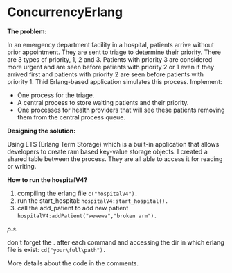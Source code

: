# ConcurrencyErlang

__The problem:__

In an emergency department facility in a hospital, patients arrive without prior appointment. They are sent to triage to determine
their priority. There are 3 types of priority, 1, 2 and 3. Patients with priority 3 are considered more urgent and are seen before
patients with priority 2 or 1 even if they arrived first and patients with priority 2 are seen before patients with priority 1.
Thid Erlang-based application simulates this process. Implement:

- One process for the triage.
- A central process to store waiting patients and their priority.
- One processes for health providers that will see these patients removing them from the central process queue.

__Designing the solution:__

Using ETS (Erlang Term Storage) which is a built-in application that allows developers to create ram based key-value storage objects.
I created a shared table between the process. They are all able to access it for reading or writing. 


__How to run the hospitalV4?__

1. compiling the erlang file
     ```c("hospitalV4").```
2. run the start_hospital:
    ```hospitalV4:start_hospital().```
3. call the add_patient to add new patient 
    ```hospitalV4:addPatient("wewewa","broken arm").```
    
 _p.s._
 
 don't forget the . after each command and accessing the dir in which erlang file is exist:
     ```cd("your\full\path").```
     
 More details about the code in the comments.
 
